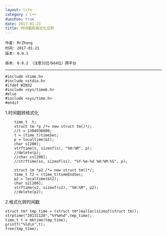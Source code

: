 ```yaml
---
layout: life
category : C++
duoshuo: true
date: 2017-01-21
title: 时间戳和格式化互转
---
```


	作者: MrZhong
	时间: 2017-01-21
	版本: 0.0.1
	
	版本: 0.0.2 （注意32位与64位）跨平台
-----------

	#include <time.h>  
	#include <stdio.h>  
	#ifdef WIN32  
	#include <sys/timeb.h>  
	#else  
	#include <sys/time.h>  
	#endif  

1.时间戳转格式化

		time_t  t;
		struct tm *p /*= new struct tm()*/;
		//t = 1384936600;
		t = (time_t)timeSec;
		p = localtime(&t);
		char s[200];
		strftime(s, sizeof(s), "%H:%M", p);
		//delete(p);
		//char ss[200];
		//strftime(ss, sizeof(ss), "%Y-%m-%d %H:%M:%S", p);

		struct tm *p2 /*= new struct tm()*/;
		time_t t2 = (time_t)timeEndSec;
		p2 = localtime(&t2);
		char s2[200];
		strftime(s2, sizeof(s2), "%H:%M", p2);
		//delete(p2);
				
		
		
		

2.格式化转时间戳

    struct tm* tmp_time = (struct tm*)malloc(sizeof(struct tm));  
    strptime("20131120","%Y%m%d",tmp_time);  
    time_t t = mktime(tmp_time);  
    printf("%ld\n",t);  
    free(tmp_time);
